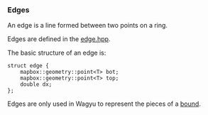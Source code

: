### Edges

An edge is a line formed between two points on a ring.

Edges are defined in the [edge.hpp](https://github.com/mapbox/wagyu/blob/master/include/mapbox/geometry/wagyu/edge.hpp).

The basic structure of an edge is:

```
struct edge {
    mapbox::geometry::point<T> bot;
    mapbox::geometry::point<T> top;
    double dx;
};
```

Edges are only used in Wagyu to represent the pieces of a [bound](bounds.md). 
